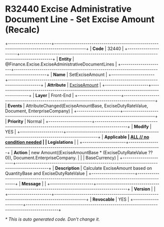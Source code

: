 ﻿---
erp.type: front-end-business-rule
erp.entity: Finance.Excise.ExciseAdministrativeDocumentLines
---

# R32440 Excise Administrative Document Line - Set Excise Amount (Recalc)
+----------------------+----------------------------------------------------------------------------------------------+
| **Code**             | 32440                                                                                        |
+----------------------+----------------------------------------------------------------------------------------------+
| **Entity**           | @Finance.Excise.ExciseAdministrativeDocumentLines                                            |
+----------------------+----------------------------------------------------------------------------------------------+
| **Name**             | SetExciseAmount                                                                              |
+----------------------+----------------------------------------------------------------------------------------------+
| **Attribute**        | [ExciseAmount](../entities/Finance.Excise.ExciseAdministrativeDocumentLines.md#exciseamount) |
+----------------------+----------------------------------------------------------------------------------------------+
| **Layer**            | Front-End                                                                                    |
+----------------------+----------------------------------------------------------------------------------------------+
| **Events**           | AttributeChanged(ExciseAmountBase, ExciseDutyRateValue, Document, EnterpriseCompany)         |
+----------------------+----------------------------------------------------------------------------------------------+
| **Priority**         | Normal                                                                                       |
+----------------------+----------------------------------------------------------------------------------------------+
| **Modify**           | YES                                                                                          |
+----------------------+----------------------------------------------------------------------------------------------+
| **Applicable         | [ALL // no condition needed](xref:applicable-legislations)                                   |
| Legislations**       |                                                                                              |
+----------------------+----------------------------------------------------------------------------------------------+
| **Action**           | new Amount((ExciseAmountBase * (ExciseDutyRateValue ?? 0)), Document.EnterpriseCompany.      |
|                      | BaseCurrency)                                                                                |
+----------------------+----------------------------------------------------------------------------------------------+
| **Description**      | Calculate ExciseAmount based on QuantityBase and ExciseDutyRateValue                         |
+----------------------+----------------------------------------------------------------------------------------------+
| **Message**          |                                                                                              |
+----------------------+----------------------------------------------------------------------------------------------+
| **Version**          |                                                                                              |
+----------------------+----------------------------------------------------------------------------------------------+
| **Revocable**        | YES                                                                                          |
+----------------------+----------------------------------------------------------------------------------------------+

*\* This is auto generated code. Don't change it.*
